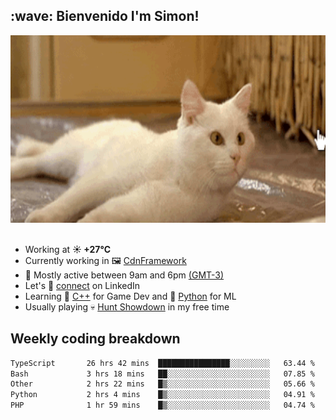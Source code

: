 <h2>:wave: <b>Bienvenido I'm Simon!&nbsp;</b></h2>

<section>
  <img src="./static/banner.gif" height=300 width=1000>
</section>

<br>

<ul>
  <li>
		<!--START_SECTION:weather-->
		Working at <b>☀️   +27°C</b>
		<!--END_SECTION:weather-->
  </li>
  <li>
    Currently working in 🖼️&nbsp;<a href=https://github.com/snapverse/cdn-framework target=_blank>CdnFramework</a>
  </li>
  <li>
    🚩 Mostly active between 9am and 6pm <a href=https://onlinealarmkur.com/world/es target=_blank>(GMT-3)</a>
  </li>
  <li>
    Let's 🔗&nbsp;<a href=https://www.linkedin.com/in/itsimmons target=_blank>connect</a> on LinkedIn
  </li>
  <li>
    Learning 👴&nbsp;<a href=https://images3.memedroid.com/images/UPLOADED755/65f2bce6734f6.webp target=_blank>C++</a> for Game Dev and 🐍&nbsp;<a href=https://qph.cf2.quoracdn.net/main-qimg-4472b6229cb75bf66ab531f3ebd4f975-lq target=_blank>Python</a> for ML
  </li>
  <li>
    Usually playing 💀&nbsp;<a href=https://www.huntshowdown.com target=_blank>Hunt Showdown</a> in my free time
  </li>
</ul>

<h2><b>Weekly coding breakdown </b></h2>

<!--START_SECTION:waka-->

```txt
TypeScript       26 hrs 42 mins  ████████████████░░░░░░░░░   63.44 %
Bash             3 hrs 18 mins   ██░░░░░░░░░░░░░░░░░░░░░░░   07.85 %
Other            2 hrs 22 mins   █▒░░░░░░░░░░░░░░░░░░░░░░░   05.66 %
Python           2 hrs 4 mins    █▒░░░░░░░░░░░░░░░░░░░░░░░   04.91 %
PHP              1 hr 59 mins    █▒░░░░░░░░░░░░░░░░░░░░░░░   04.74 %
```

<!--END_SECTION:waka-->
